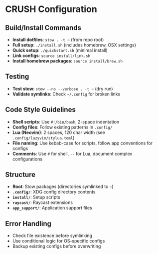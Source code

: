 # CRUSH Configuration

## Build/Install Commands
- **Install dotfiles**: `stow . -t ~` (from repo root)
- **Full setup**: `./install.sh` (includes homebrew, OSX settings)
- **Quick setup**: `./quickstart.sh` (minimal install)
- **Link configs**: `source install/link.sh`
- **Install homebrew packages**: `source install/brew.sh`

## Testing
- **Test stow**: `stow --no --verbose . -t ~` (dry run)
- **Validate symlinks**: Check `~/.config` for broken links

## Code Style Guidelines
- **Shell scripts**: Use `#!/bin/bash`, 2-space indentation
- **Config files**: Follow existing patterns in `.config/`
- **Lua (Neovim)**: 2 spaces, 120 char width (see `.config/lazyvim/stylua.toml`)
- **File naming**: Use kebab-case for scripts, follow app conventions for configs
- **Comments**: Use `#` for shell, `--` for Lua, document complex configurations

## Structure
- **Root**: Stow packages (directories symlinked to `~`)
- **`.config/`**: XDG config directory contents
- **`install/`**: Setup scripts
- **`raycast/`**: Raycast extensions
- **`app_support/`**: Application support files

## Error Handling
- Check file existence before symlinking
- Use conditional logic for OS-specific configs
- Backup existing configs before overwriting